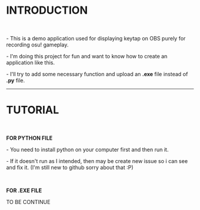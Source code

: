 <h1>INTRODUCTION</h1><br>
<p>- This is a demo application used for displaying keytap on OBS purely for recording osu! gameplay.</p>
<p>- I'm doing this project for fun and want to know how to create an application like this.</p>
<p>- I'll try to add some necessary function and upload an <strong>.exe</strong> file instead of <strong>.py</strong> file.</p>
<hr>

<h1>TUTORIAL</h1><br>
<p><strong>FOR PYTHON FILE</strong></p>
<p>- You need to install python on your computer first and then run it.</p>
<p>- If it doesn't run as I intended, then may be create new issue so i can see and fix it. (I'm still new to github sorry about that :P)</p>
<br>
<p><strong>FOR .EXE FILE</strong></p>
<p>TO BE CONTINUE</p>
